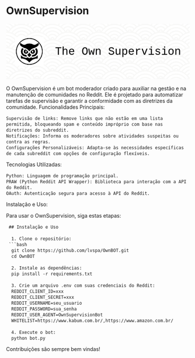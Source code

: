 # OwnSupervision

![Header](./theown.png)

O OwnSupervision é um bot moderador criado para auxiliar na gestão e na manutenção de comunidades no Reddit. Ele é projetado para automatizar tarefas de supervisão e garantir a conformidade com as diretrizes da comunidade.
Funcionalidades Principais:

    Supervisão de links: Remove links que não estão em uma lista permitida, bloqueando spam e conteúdo impróprio com base nas diretrizes do subreddit.
    Notificações: Informa os moderadores sobre atividades suspeitas ou contra as regras.
    Configurações Personalizáveis: Adapta-se às necessidades específicas de cada subreddit com opções de configuração flexíveis.

Tecnologias Utilizadas:

    Python: Linguagem de programação principal.
    PRAW (Python Reddit API Wrapper): Biblioteca para interação com a API do Reddit.
    OAuth: Autenticação segura para acesso à API do Reddit.

Instalação e Uso:

Para usar o OwnSupervision, siga estas etapas:

     ## Instalação e Uso

      1. Clone o repositório:
     ```bash
      git clone https://github.com/lvspa/OwnBOT.git
      cd OwnBOT
      
      2. Instale as dependências:
      pip install -r requirements.txt

      3. Crie um arquivo .env com suas credenciais do Reddit:
      REDDIT_CLIENT_ID=xxx
      REDDIT_CLIENT_SECRET=xxx
      REDDIT_USERNAME=seu_usuario
      REDDIT_PASSWORD=sua_senha
      REDDIT_USER_AGENT=OwnSupervisionBot
      WHITELIST=https://www.kabum.com.br/,https://www.amazon.com.br/

      4. Execute o bot:
      python bot.py



Contribuições são sempre bem vindas!
